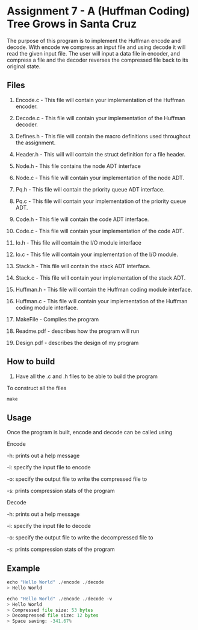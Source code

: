 # Assignment 7 - A (Huffman Coding) Tree Grows in Santa Cruz

The purpose of this program is to implement the Huffman encode and decode. With encode we compress an input file and using decode it will read the given input file. The user will input a data file in encoder, and compress a file and the decoder reverses the compressed file back to its original state.
## Files

1. Encode.c - This file will contain your implementation of the Huffman encoder.

2. Decode.c - This file will contain your implementation of the Huffman decoder.

3. Defines.h - This file will contain the macro definitions used throughout the assignment.

4. Header.h - This will will contain the struct definition for a file header.
5. Node.h - This file contains the node ADT interface
6. Node.c - This file will contain your implementation of the node ADT.
7. Pq.h - This file will contain the priority queue ADT interface.
8. Pq.c - This file will contain your implementation of the priority queue ADT.
9. Code.h - This file will contain the code ADT interface.
10. Code.c - This file will contain your implementation of the code ADT.
11. Io.h - This file will contain the I/O module interface
12. Io.c - This file will contain your implementation of the I/O module.
13. Stack.h - This file will contain the stack ADT interface.
14. Stack.c - This file will contain your implementation of the stack ADT.
15. Huffman.h - This file will contain the Huffman coding module interface.
16. Huffman.c - This file will contain your implementation of the Huffman coding module interface.
17. MakeFile - Complies the program
18. Readme.pdf - describes how the program will run
19. Design.pdf - describes the design of my program


## How to build
1. Have all the .c and .h files to be able to build the program

To construct all the files 
```python
make 

```
## Usage
Once the program is built, encode and decode can be called using 

Encode

-h: prints out a help message

-i: specify the input file to encode

-o: specify the output file to write the compressed file to

-s: prints compression stats of the program

Decode

-h: prints out a help message

-i: specify the input file to decode

-o: specify the output file to write the decompressed file to

-s: prints compression stats of the program

## Example

```python
echo "Hello World" ./encode ./decode
> Hello World

echo "Hello World" ./encode ./decode -v
> Hello World
> Compressed file size: 53 bytes
> Decompressed file size: 12 bytes
> Space saving: -341.67%
```
